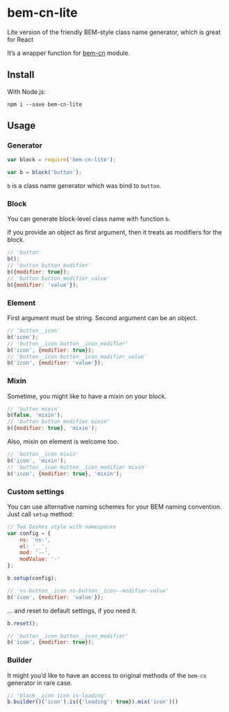 # bem-cn-lite

Lite version of the friendly BEM-style class name generator, which is great for React

It’s a wrapper function for [bem-cn](https://github.com/albburtsev/bem-cn) module.

## Install

With Node.js:

```
npm i --save bem-cn-lite
```

## Usage

### Generator 

```js
var block = require('bem-cn-lite');

var b = block('button');
```

`b` is a class name generator which was bind to `button`.
 
### Block

You can generate block-level class name with function `b`.

If you provide an object as first argument, then it treats as modifiers for the block.

```js
// 'button'
b(); 
// 'button button_modifier'
b({modifier: true});
// 'button button_modifier_value'
b({modifier: 'value'});
```

### Element

First argument must be string. Second argument can be an object.

```js
// 'button__icon'
b('icon'); 
// 'button__icon button__icon_modifier'
b('icon', {modifier: true});
// 'button__icon button__icon_modifier_value'
b('icon', {modifier: 'value'}); 
```

### Mixin

Sometime, you might like to have a mixin on your block.

```js
// 'button mixin'
b(false, 'mixin');
// 'button button_modifier mixin'
b({modifier: true}, 'mixin');
```

Also, mixin on element is welcome too.

```js
// 'button__icon mixin'
b('icon', 'mixin'); 
// 'button__icon button__icon_modifier mixin'
b('icon', {modifier: true}, 'mixin');
```

### Custom settings

You can use alternative naming schemes for your BEM naming convention. Just call `setup` method:

```js
// Two Dashes style with namespaces
var config = {
    ns: 'ns-',
    el: '__',
    mod: '--',
    modValue: '-'
};

b.setup(config);

// 'ns-button__icon ns-button__icon--modifier-value'
b('icon', {modifier: 'value'});
```

... and reset to default settings, if you need it.

```js
b.reset();

// 'button__icon button__icon_modifier'
b('icon', {modifier: true});
```

### Builder

It might you’d like to have an access to original methods of the `bem-cn`
generator in rare case.

```js
// 'block__icon icon is-loading'
b.builder()('icon').is({'loading': true}).mix('icon')()
```